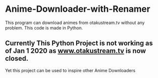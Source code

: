 # Anime-Downloader-with-Renamer
This program can download animes from otakustream.tv without any problem. This code is made in Python.

## Currently This Python Project is not working as of Jan 1 2020 as www.otakustream.tv is now closed.
Yet this project can be used to inspire other Anime Downloaders
